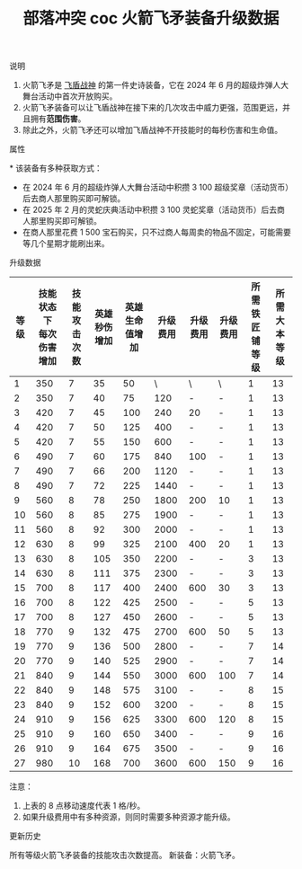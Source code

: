 ﻿---
title: "部落冲突 coc 火箭飞矛装备升级数据"
navTitle: "火箭飞矛"
shownTitle: "火箭飞矛"
description: "火箭飞矛是飞盾战神的第一件史诗装备，它在 2024 年 6 月的超级炸弹人大舞台活动中首次开放购买。火箭飞矛装备可以让飞盾战神在接下来的几次攻击中威力更强，范围更远，并且拥有范围伤害。除此之外，火箭飞矛还可以增加飞盾战神不开技能时的每秒伤害和生命值。"
module: upgrade-home
imgFolder: home_heroes/07c4
wiki: https://clashofclans.fandom.com/wiki/Rocket_Spear
canonical: /upgrade/07c4-Rocket-Spear
---

<UnitInfo :folder="$frontmatter.imgFolder" imgSrc="Rocket_Spear_info.png" :imgAlt="$frontmatter.navTitle" description="她接下来几次投掷的飞矛威力更强，范围更远。" />

<SmallTitle>说明</SmallTitle>

1. 火箭飞矛是 [飞盾战神](/upgrade/0203-Royal-Champion) 的第一件史诗装备，它在 2024 年 6 月的超级炸弹人大舞台活动中首次开放购买。
2. 火箭飞矛装备可以让飞盾战神在接下来的几次攻击中威力更强，范围更远，并且拥有**范围伤害**。
3. 除此之外，火箭飞矛还可以增加飞盾战神不开技能时的每秒伤害和生命值。

<SmallTitle>属性</SmallTitle>

<UnitProperties>
    <UnitProperty pKey="技能类型" pValue="主动技能" />
    <UnitProperty pKey="装备稀有度" pValue="史诗" />
    <UnitProperty pKey="解锁条件" pValue="见说明<sup>*</sup>" />
    <UnitProperty pKey="飞矛射程" pValue="10 格" />
    <UnitProperty pKey="飞矛的伤害半径" pValue="0.8 格" />
</UnitProperties>

\* 该装备有多种获取方式：

- 在 2024 年 6 月的超级炸弹人大舞台活动中积攒 3 100 超级奖章（活动货币）后去商人那里购买即可解锁。
- 在 2025 年 2 月的灵蛇庆典活动中积攒 3 100 灵蛇奖章（活动货币）后去商人那里购买即可解锁。
- 在商人那里花费 1 500 宝石购买，只不过商人每周卖的物品不固定，可能需要等几个星期才能刷出来。

<SmallTitle>升级数据</SmallTitle>

<script setup>
const tableExtraInfo = [
    {
        "column": 5,
        "type": "cost",
        "icon": "Shiny_Ore",
        "noGoldPass": true
    },
    {
        "column": 6,
        "type": "cost",
        "icon": "Glowy_Ore",
        "noGoldPass": true
    },
    {
        "column": 7,
        "type": "cost",
        "icon": "Starry_Ore",
        "noGoldPass": true
    }
];
</script>

<UnitTable :tableExtraInfo="tableExtraInfo">

| 等级 |技能状态下<br>每次伤害增加|技能<br>攻击次数|英雄<br>秒伤增加|英雄<br>生命值增加| 升级费用| 升级费用|升级费用|所需<br>铁匠铺等级|所需<br>大本等级|
|  --- |          ---          |       ---     |      ---      |       ---       |   ---  |   ---  |   --- |       ---       |       ---     |
|   1  |          350          |        7      |       35      |        50       |    \   |    \   |   \   |        1        |       13      |
|   2  |          350          |        7      |       40      |        75       |   120  |    -   |   -   |        1        |       13      |
|   3  |          420          |        7      |       45      |       100       |   240  |    20  |   -   |        1        |       13      |
|   4  |          420          |        7      |       50      |       125       |   400  |    -   |   -   |        1        |       13      |
|   5  |          420          |        7      |       55      |       150       |   600  |    -   |   -   |        1        |       13      |
|   6  |          490          |        7      |       60      |       175       |   840  |   100  |   -   |        1        |       13      |
|   7  |          490          |        7      |       66      |       200       |  1120  |    -   |   -   |        1        |       13      |
|   8  |          490          |        7      |       72      |       225       |  1440  |    -   |   -   |        1        |       13      |
|   9  |          560          |        8      |       78      |       250       |  1800  |   200  |   10  |        1        |       13      |
|  10  |          560          |        8      |       85      |       275       |  1900  |    -   |   -   |        1        |       13      |
|  11  |          560          |        8      |       92      |       300       |  2000  |    -   |   -   |        1        |       13      |
|  12  |          630          |        8      |       99      |       325       |  2100  |   400  |   20  |        1        |       13      |
|  13  |          630          |        8      |      105      |       350       |  2200  |    -   |   -   |        3        |       13      |
|  14  |          630          |        8      |      111      |       375       |  2300  |    -   |   -   |        3        |       13      |
|  15  |          700          |        8      |      117      |       400       |  2400  |   600  |   30  |        3        |       13      |
|  16  |          700          |        8      |      122      |       425       |  2500  |    -   |   -   |        5        |       13      |
|  17  |          700          |        8      |      127      |       450       |  2600  |    -   |   -   |        5        |       13      |
|  18  |          770          |        9      |      132      |       475       |  2700  |   600  |   50  |        5        |       13      |
|  19  |          770          |        9      |      136      |       500       |  2800  |    -   |   -   |        7        |       14      |
|  20  |          770          |        9      |      140      |       525       |  2900  |    -   |   -   |        7        |       14      |
|  21  |          840          |        9      |      144      |       550       |  3000  |   600  |  100  |        7        |       14      |
|  22  |          840          |        9      |      148      |       575       |  3100  |    -   |   -   |        8        |       15      |
|  23  |          840          |        9      |      152      |       600       |  3200  |    -   |   -   |        8        |       15      |
|  24  |          910          |        9      |      156      |       625       |  3300  |   600  |  120  |        8        |       15      |
|  25  |          910          |        9      |      160      |       650       |  3400  |    -   |   -   |        9        |       16      |
|  26  |          910          |        9      |      164      |       675       |  3500  |    -   |   -   |        9        |       16      |
|  27  |          980          |       10      |      168      |       700       |  3600  |   600  |  150  |        9        |       16      |
</UnitTable>

注意：

1. 上表的 8 点移动速度代表 1 格/秒。
2. 如果升级费用中有多种资源，则同时需要多种资源才能升级。

<SmallTitle>更新历史</SmallTitle>

<Timeline>
    <TimelineItem date="2024/09/09">
        <TimelineRow>所有等级火箭飞矛装备的技能攻击次数提高。</TimelineRow>
    </TimelineItem>
    <TimelineItem date="2024/06/11">
        <TimelineRow>新装备：火箭飞矛。</TimelineRow>
    </TimelineItem>
    <TimelineItem :historyBottom="true" />
</Timeline>